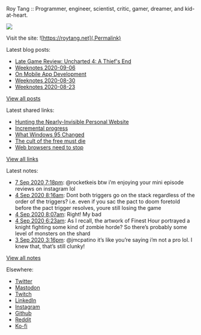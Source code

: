 Roy Tang :: Programmer, engineer, scientist, critic, gamer, dreamer, and kid-at-heart.

![](https://roytang.net/img/profile.jpg)

Visit the site: ![https://roytang.net](.Permalink)

Latest blog posts:
    

- [Late Game Review: Uncharted 4: A Thief&#39;s End](https://roytang.net/2020/09/uncharted4/)
- [Weeknotes 2020-09-06](https://roytang.net/2020/09/weeknotes-2020-09-06/)
- [On Mobile App Development](https://roytang.net/2020/09/mobile-app-dev/)
- [Weeknotes 2020-08-30](https://roytang.net/2020/08/weeknotes-2020-08-30/)
- [Weeknotes 2020-08-23](https://roytang.net/2020/08/weeknotes-2020-08-23/)

[View all posts](https://roytang.net/blog)

Latest shared links:
    

- [Hunting the Nearly-Invisible Personal Website](https://roytang.net/2020/08/hunting-the-nearly-invisible-personal-website/)
- [Incremental progress](https://roytang.net/2020/08/incremental-progress/)
- [What Windows 95 Changed](https://roytang.net/2020/08/what-windows-95-changed/)
- [The cult of the free must die](https://roytang.net/2020/08/the-cult-of-the-free-must-die/)
- [Web browsers need to stop](https://roytang.net/2020/08/web-browsers-need-to-stop/)

[View all links](https://roytang.net/links)

Latest notes:
    

- [7 Sep 2020 7:18pm](https://roytang.net/2020/09/1303049978634412033/): @rocketkeis btw i&rsquo;m enjoying your mini episode reviews on instagram lol
- [4 Sep 2020 8:16am](https://roytang.net/2020/09/g3yl430/): Dont both triggers go on the stack regardless of the order of the triggers? i.e. even if you sac the pact to doom foretold before the pact trigger resolves, youre still losing the game
- [4 Sep 2020 8:07am](https://roytang.net/2020/09/g3yknfu/): Right! My bad
- [4 Sep 2020 6:23am](https://roytang.net/2020/09/g3ye4n4/): As I recall, the artwork of Finest Hour portrayed a knight fighting some kind of zombie horde? So there&rsquo;s probably some level of monsters on the shard
- [3 Sep 2020 3:16pm](https://roytang.net/2020/09/1301539553811992576/): @jmcpatino it&rsquo;s like you&rsquo;re saying i&rsquo;m not a pro lol. I knew that, that&rsquo;s still clunky!

[View all notes](https://roytang.net/notes)

Elsewhere:

- [Twitter](https://twitter.com/roytang)
- [Mastodon](https://mastodon.technology/@roytang)
- [Twitch](https://twitch.tv/twitchyroy)
- [LinkedIn](https://www.linkedin.com/in/roytang)
- [Instagram](https://instagram.com/roytang0400)
- [Github](https://github.com/roytang)
- [Reddit](https://reddit.com/u/hungryroy)
- [Ko-fi](https://ko-fi.com/roytang)